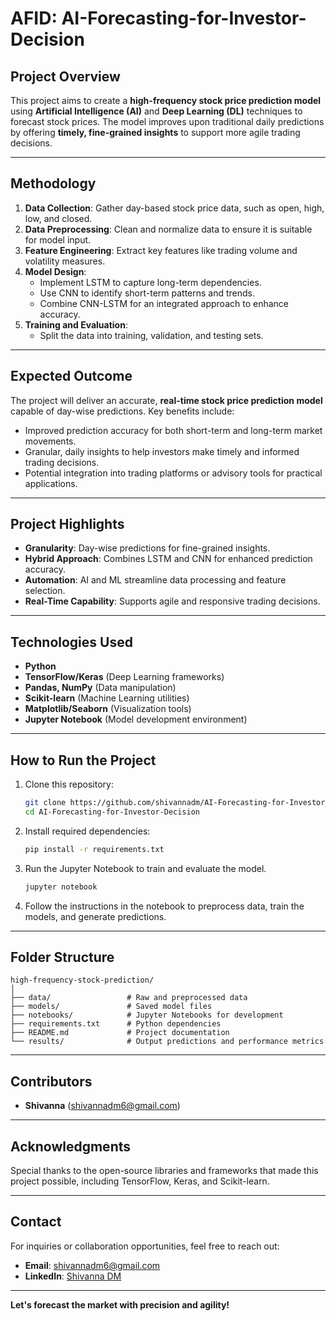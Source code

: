 # AFID: AI-Forecasting-for-Investor-Decision

## Project Overview
This project aims to create a **high-frequency stock price prediction model** using **Artificial Intelligence (AI)** and **Deep Learning (DL)** techniques to forecast stock prices. The model improves upon traditional daily predictions by offering **timely, fine-grained insights** to support more agile trading decisions.

---

## Methodology
1. **Data Collection**: Gather day-based stock price data, such as open, high, low, and closed.
2. **Data Preprocessing**: Clean and normalize data to ensure it is suitable for model input.
3. **Feature Engineering**: Extract key features like trading volume and volatility measures.
4. **Model Design**:
   - Implement LSTM to capture long-term dependencies.
   - Use CNN to identify short-term patterns and trends.
   - Combine CNN-LSTM for an integrated approach to enhance accuracy.
5. **Training and Evaluation**:
   - Split the data into training, validation, and testing sets.

---

## Expected Outcome
The project will deliver an accurate, **real-time stock price prediction model** capable of day-wise predictions. Key benefits include:
- Improved prediction accuracy for both short-term and long-term market movements.
- Granular, daily insights to help investors make timely and informed trading decisions.
- Potential integration into trading platforms or advisory tools for practical applications.

---

## Project Highlights
- **Granularity**: Day-wise predictions for fine-grained insights.
- **Hybrid Approach**: Combines LSTM and CNN for enhanced prediction accuracy.
- **Automation**: AI and ML streamline data processing and feature selection.
- **Real-Time Capability**: Supports agile and responsive trading decisions.

---

## Technologies Used
- **Python**
- **TensorFlow/Keras** (Deep Learning frameworks)
- **Pandas, NumPy** (Data manipulation)
- **Scikit-learn** (Machine Learning utilities)
- **Matplotlib/Seaborn** (Visualization tools)
- **Jupyter Notebook** (Model development environment)

---

## How to Run the Project
1. Clone this repository:
   ```bash
   git clone https://github.com/shivannadm/AI-Forecasting-for-Investor-Decision.git
   cd AI-Forecasting-for-Investor-Decision
   ```
2. Install required dependencies:
   ```bash
   pip install -r requirements.txt
   ```
3. Run the Jupyter Notebook to train and evaluate the model.
   ```bash
   jupyter notebook
   ```
4. Follow the instructions in the notebook to preprocess data, train the models, and generate predictions.

---

## Folder Structure
```plaintext
high-frequency-stock-prediction/
│
├── data/                 # Raw and preprocessed data
├── models/               # Saved model files
├── notebooks/            # Jupyter Notebooks for development
├── requirements.txt      # Python dependencies
├── README.md             # Project documentation
└── results/              # Output predictions and performance metrics
```

---

## Contributors
- **Shivanna** (shivannadm6@gmail.com)

---

## Acknowledgments
Special thanks to the open-source libraries and frameworks that made this project possible, including TensorFlow, Keras, and Scikit-learn.

---

## Contact
For inquiries or collaboration opportunities, feel free to reach out:
- **Email**: shivannadm6@gmail.com
- **LinkedIn**: [Shivanna DM](https://www.linkedin.com/in/shivannadm)

---

**Let's forecast the market with precision and agility!**

